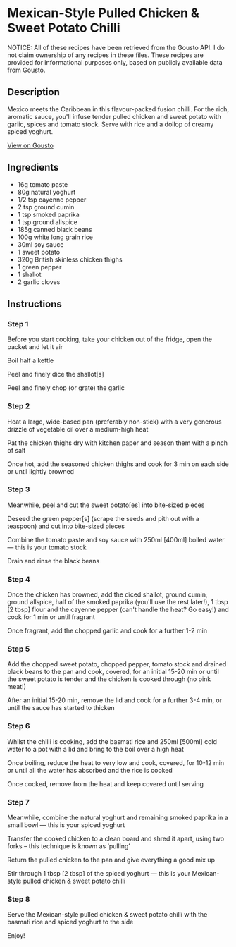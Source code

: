 # Mexican-Style Pulled Chicken & Sweet Potato Chilli

NOTICE: All of these recipes have been retrieved from the Gousto API. I do not claim ownership of any recipes in these files. These recipes are provided for informational purposes only, based on publicly available data from Gousto.

## Description

Mexico meets the Caribbean in this flavour-packed fusion chilli. For the rich, aromatic sauce, you'll infuse tender pulled chicken and sweet potato with garlic, spices and tomato stock. Serve with rice and a dollop of creamy spiced yoghurt.

[View on Gousto](https://www.gousto.co.uk/recipes/cookbook/mexican-pulled-chicken-sweet-potato-chilli)

## Ingredients

- 16g tomato paste
- 80g natural yoghurt
- 1/2 tsp cayenne pepper
- 2 tsp ground cumin
- 1 tsp smoked paprika
- 1 tsp ground allspice
- 185g canned black beans
- 100g white long grain rice
- 30ml soy sauce
- 1 sweet potato
- 320g British skinless chicken thighs
- 1 green pepper
- 1 shallot
- 2 garlic cloves

## Instructions


### Step 1

Before you start cooking, take your chicken out of the fridge, open the packet and let it air

Boil half a kettle

Peel and finely dice the shallot<span class="text-danger">[s]</span>

Peel and finely chop (or grate) the garlic


### Step 2

Heat a large, wide-based pan (preferably non-stick) with a very generous drizzle of vegetable oil over a medium-high heat

Pat the chicken thighs dry with kitchen paper and season them with a pinch of salt

Once hot, add the seasoned chicken thighs and cook for 3 min on each side or until lightly browned


### Step 3

Meanwhile, peel and cut the sweet potato<span class="text-danger">[es]</span> into bite-sized pieces

Deseed the green pepper<span class="text-danger">[s]</span> (scrape the seeds and pith out with a teaspoon) and cut into bite-sized pieces

Combine the tomato paste and soy sauce with 250ml <span class="text-danger">[400ml]</span> boiled water — this is your tomato stock

Drain and rinse the black beans


### Step 4

Once the chicken has browned, add the diced shallot, ground cumin, ground allspice, half of the smoked paprika (you'll use the rest later!), 1 tbsp <span class="text-danger">[2 tbsp]</span> flour and the cayenne pepper (can't handle the heat? Go easy!) and cook for 1 min or until fragrant

Once fragrant, add the chopped garlic and cook for a further 1-2 min


### Step 5

Add the chopped sweet potato, chopped pepper, tomato stock and drained black beans to the pan and cook, covered, for an initial 15-20 min or until the sweet potato is tender and the chicken is cooked through (no pink meat!)

After an initial 15-20 min, remove the lid and cook for a further 3-4 min, or until the sauce has started to thicken


### Step 6

Whilst the chilli is cooking, add the basmati rice and 250ml <span class="text-danger">[500ml]</span> cold water to a pot with a lid and bring to the boil over a high heat

Once boiling, reduce the heat to very low and cook, covered, for 10-12 min or until all the water has absorbed and the rice is cooked

Once cooked, remove from the heat and keep covered until serving


### Step 7

Meanwhile, combine the natural yoghurt and remaining smoked paprika in a small bowl — this is your spiced yoghurt

Transfer the cooked chicken to a clean board and shred it apart, using two forks – this technique is known as ‘pulling’

Return the pulled chicken to the pan and give everything a good mix up

Stir through 1 tbsp <span class="text-danger">[2 tbsp]</span> of the spiced yoghurt — this is your Mexican-style pulled chicken & sweet potato chilli

### Step 8

Serve the Mexican-style pulled chicken & sweet potato chilli with the basmati rice and spiced yoghurt to the side

Enjoy!

